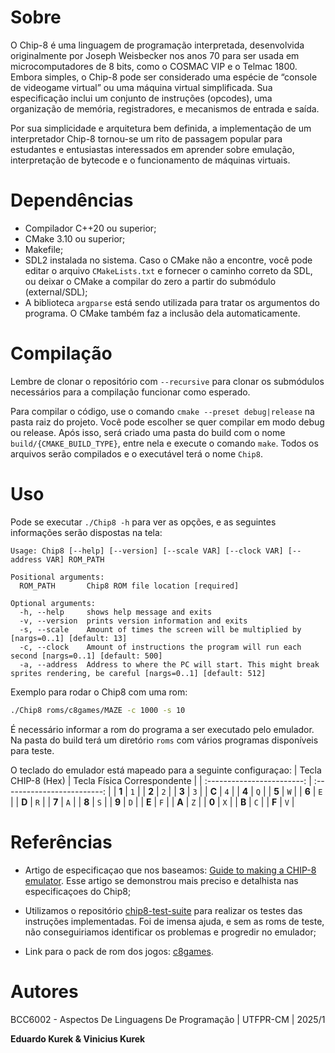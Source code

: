 # Sobre
O Chip-8 é uma linguagem de programação interpretada, desenvolvida originalmente por Joseph Weisbecker nos anos 70 para ser usada em microcomputadores de 8 bits, como o COSMAC VIP e o Telmac 1800. Embora simples, o Chip-8 pode ser considerado uma espécie de “console de videogame virtual” ou uma máquina virtual simplificada. Sua especificação inclui um conjunto de instruções (opcodes), uma organização de memória, registradores, e mecanismos de entrada e saída.

Por sua simplicidade e arquitetura bem definida, a implementação de um interpretador Chip-8 tornou-se um rito de passagem popular para estudantes e entusiastas interessados em aprender sobre emulação, interpretação de bytecode e o funcionamento de máquinas virtuais.

# Dependências
- Compilador C++20 ou superior;
- CMake 3.10 ou superior;
- Makefile;
- SDL2 instalada no sistema. Caso o CMake não a encontre, você pode editar o arquivo `CMakeLists.txt` e fornecer o caminho correto da SDL, ou deixar o CMake a compilar do zero a partir do submódulo (external/SDL);
- A biblioteca `argparse` está sendo utilizada para tratar os argumentos do programa. O CMake também faz a inclusão dela automaticamente.

# Compilação
Lembre de clonar o repositório com `--recursive` para clonar os submódulos necessários para a compilação funcionar como esperado.

Para compilar o código, use o comando `cmake --preset debug|release` na pasta raiz do projeto. Você pode escolher se quer compilar em modo debug ou release. Após isso, será criado uma pasta do build com o nome `build/{CMAKE_BUILD_TYPE}`, entre nela e execute o comando `make`. Todos os arquivos serão compilados e o executável terá o nome `Chip8`.

# Uso
Pode se executar `./Chip8 -h` para ver as opções, e as seguintes informações serão dispostas na tela:

```
Usage: Chip8 [--help] [--version] [--scale VAR] [--clock VAR] [--address VAR] ROM_PATH

Positional arguments:
  ROM_PATH       Chip8 ROM file location [required]

Optional arguments:
  -h, --help     shows help message and exits 
  -v, --version  prints version information and exits 
  -s, --scale    Amount of times the screen will be multiplied by [nargs=0..1] [default: 13]
  -c, --clock    Amount of instructions the program will run each second [nargs=0..1] [default: 500]
  -a, --address  Address to where the PC will start. This might break sprites rendering, be careful [nargs=0..1] [default: 512]
```

Exemplo para rodar o Chip8 com uma rom:

```sh
./Chip8 roms/c8games/MAZE -c 1000 -s 10
```

É necessário informar a rom do programa a ser executado pelo emulador. Na pasta do build terá um diretório `roms` com vários programas disponíveis para teste.

O teclado do emulador está mapeado para a seguinte configuraçao:
| Tecla CHIP-8 (Hex) | Tecla Física Correspondente |
| :------------------------: | :-------------------------: |
| **1** | `1` |
| **2** | `2` |
| **3** | `3` |
| **C** | `4` |
| **4** | `Q` |
| **5** | `W` |
| **6** | `E` |
| **D** | `R` |
| **7** | `A` |
| **8** | `S` |
| **9** | `D` |
| **E** | `F` |
| **A** | `Z` |
| **0** | `X` |
| **B** | `C` |
| **F** | `V` |

# Referências
- Artigo de especificaçao que nos baseamos: [
Guide to making a CHIP-8 emulator](https://tobiasvl.github.io/blog/write-a-chip-8-emulator/). Esse artigo se demonstrou mais preciso e detalhista nas especificaçoes do Chip8;

- Utilizamos o repositório [chip8-test-suite](https://github.com/Timendus/chip8-test-suite) para realizar os testes das instruções implementadas. Foi de imensa ajuda, e sem as roms de teste, não conseguiriamos identificar os problemas e progredir no emulador;

- Link para o pack de rom dos jogos: [c8games](https://www.zophar.net/pdroms/chip8/chip-8-games-pack.html).

# Autores
BCC6002 - Aspectos De Linguagens De Programação | UTFPR-CM | 2025/1

**Eduardo Kurek & Vinicius Kurek**
